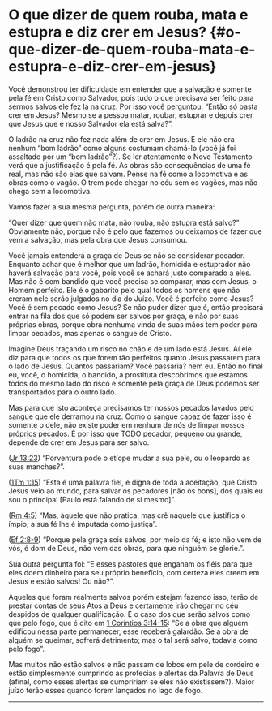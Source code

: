 # O que dizer de quem rouba, mata e estupra e diz crer em Jesus? {#o-que-dizer-de-quem-rouba-mata-e-estupra-e-diz-crer-em-jesus}

Você demonstrou ter dificuldade em entender que a salvação é somente pela fé em Cristo como Salvador, pois tudo o que precisava ser feito para sermos salvos ele fez lá na cruz. Por isso você perguntou: “Então só basta crer em Jesus? Mesmo se a pessoa matar, roubar, estuprar e depois crer que Jesus que é nosso Salvador ela está salva?”.

O ladrão na cruz não fez nada além de crer em Jesus. E ele não era nenhum “bom ladrão” como alguns costumam chamá-lo (você já foi assaltado por um “bom ladrão”?). Se ler atentamente o Novo Testamento verá que a justificação é pela fé. As obras são consequências de uma fé real, mas não são elas que salvam. Pense na fé como a locomotiva e as obras como o vagão. O trem pode chegar no céu sem os vagões, mas não chega sem a locomotiva.

Vamos fazer a sua mesma pergunta, porém de outra maneira:

“Quer dizer que quem não mata, não rouba, não estupra está salvo?” Obviamente não, porque não é pelo que fazemos ou deixamos de fazer que vem a salvação, mas pela obra que Jesus consumou.

Você jamais entenderá a graça de Deus se não se considerar pecador. Enquanto achar que é melhor que um ladrão, homicida e estuprador não haverá salvação para você, pois você se achará justo comparado a eles. Mas não é com bandido que você precisa se comparar, mas com Jesus, o Homem perfeito. Ele é o gabarito pelo qual todos os homens que não creram nele serão julgados no dia do Juízo. Você é perfeito como Jesus? Você é sem pecado como Jesus? Se não puder dizer que é, então precisará entrar na fila dos que só podem ser salvos por graça, e não por suas próprias obras, porque obra nenhuma vinda de suas mãos tem poder para limpar pecados, mas apenas o sangue de Cristo.

Imagine Deus traçando um risco no chão e de um lado está Jesus. Aí ele diz para que todos os que forem tão perfeitos quanto Jesus passarem para o lado de Jesus. Quantos passariam? Você passaria? nem eu. Então no final eu, você, o homicida, o bandido, a prostituta descobrimos que estamos todos do mesmo lado do risco e somente pela graça de Deus podemos ser transportados para o outro lado.

Mas para que isto aconteça precisamos ter nossos pecados lavados pelo sangue que ele derramou na cruz. Como o sangue capaz de fazer isso é somente o dele, não existe poder em nenhum de nós de limpar nossos próprios pecados. É por isso que TODO pecador, pequeno ou grande, depende de crer em Jesus para ser salvo.

([Jr 13:23](http://bibliaonline.com.br/acf/jr/13/23)) “Porventura pode o etíope mudar a sua pele, ou o leopardo as suas manchas?”.

([1Tm 1:15](http://bibliaonline.com.br/acf/1tm/1/15)) “Esta é uma palavra fiel, e digna de toda a aceitação, que Cristo Jesus veio ao mundo, para salvar os pecadores [não os bons], dos quais eu sou o principal [Paulo está falando de si mesmo]”.

([Rm 4:5](http://bibliaonline.com.br/acf/rm/4/5)) “Mas, àquele que não pratica, mas crê naquele que justifica o ímpio, a sua fé lhe é imputada como justiça”.

([Ef 2:8-9](http://bibliaonline.com.br/acf/ef/2/8-9)) “Porque pela graça sois salvos, por meio da fé; e isto não vem de vós, é dom de Deus, não vem das obras, para que ninguém se glorie.”.

Sua outra pergunta foi: “E esses pastores que enganam os fiéis para que eles doem dinheiro para seu próprio benefício, com certeza eles creem em Jesus e estão salvos! Ou não?”.

Aqueles que foram realmente salvos porém estejam fazendo isso, terão de prestar contas de seus Atos a Deus e certamente irão chegar no céu despidos de qualquer qualificação. É o caso dos que serão salvos como que pelo fogo, que é dito em [1 Coríntios 3:14-15](http://bibliaonline.com.br/acf/1co/3/14-15): “Se a obra que alguém edificou nessa parte permanecer, esse receberá galardão. Se a obra de alguém se queimar, sofrerá detrimento; mas o tal será salvo, todavia como pelo fogo”.

Mas muitos não estão salvos e não passam de lobos em pele de cordeiro e estão simplesmente cumprindo as profecias e alertas da Palavra de Deus (afinal, como esses alertas se cumpririam se eles não existissem?). Maior juízo terão esses quando forem lançados no lago de fogo.

*****